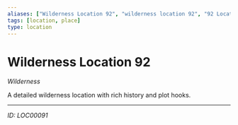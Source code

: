 ```yaml
---
aliases: ["Wilderness Location 92", "wilderness location 92", "92 Location Wilderness"]
tags: [location, place]
type: location
---
```


# Wilderness Location 92

*Wilderness*

A detailed wilderness location with rich history and plot hooks.

---
*ID: LOC00091*